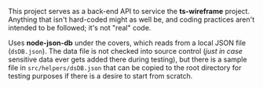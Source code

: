 This project serves as a back-end API to service the **ts-wireframe** project. Anything that isn't hard-coded might as well be, and coding practices aren't intended to be followed; it's not "real" code.

Uses **node-json-db** under the covers, which reads from a local JSON file (`dsDB.json`). The data file is not checked into source control (_just in case_ sensitive data ever gets added there during testing), but there is a sample file in `src/helpers/dsDB.json` that can be copied to the root directory for testing purposes if there is a desire to start from scratch.
